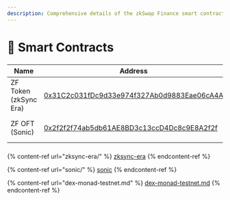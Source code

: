 ```yaml
---
description: Comprehensive details of the zkSwap Finance smart contracts
---
```


# 🔎 Smart Contracts

###

<table data-full-width="false"><thead><tr><th>Name</th><th>Address</th><th>Owner</th></tr></thead><tbody><tr><td>ZF Token (zkSync Era)      </td><td><a href="https://era.zksync.network/token/0x31c2c031fdc9d33e974f327ab0d9883eae06ca4a">0x31C2c031fDc9d33e974f327Ab0d9883Eae06cA4A</a></td><td><a href="https://era.zksync.network/address/0xC824f2Cce71350cC5ece6C699c72BaBa75103907#code">Timelock Core 7 days</a></td></tr><tr><td>ZF OFT (Sonic)</td><td><a href="https://sonicscan.org/address/0x2f2f2f74ab5db61ae8bd3c13ccd4dc8c9e8a2f2f">0x2f2f2f74ab5db61AE8BD3c13ccD4Dc8c9E8A2f2f</a></td><td><a href="https://app.safe.global/settings/setup?safe=sonic:0x4780EA7fc1fc4C51732AB31D797D4e24757c2262">Multisig Core Wallet</a></td></tr></tbody></table>

###

{% content-ref url="zksync-era/" %}
[zksync-era](zksync-era/)
{% endcontent-ref %}

{% content-ref url="sonic/" %}
[sonic](sonic/)
{% endcontent-ref %}

{% content-ref url="dex-monad-testnet.md" %}
[dex-monad-testnet.md](dex-monad-testnet.md)
{% endcontent-ref %}

